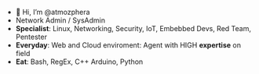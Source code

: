 - 👋 Hi, I’m @atmozphera
- Network Admin / SysAdmin
- **Specialist**: Linux, Networking, Security, IoT, Embebbed Devs, Red Team, Pentester
- **Everyday**: Web and Cloud enviroment: Agent with HIGH **expertise** on field
- **Eat**: Bash, RegEx, C++ Arduino, Python


<!---
atmozphera/atmozphera is a ✨ special ✨ repository because its `README.md` (this file) appears on your GitHub profile.
You can click the Preview link to take a look at your changes.
--->
